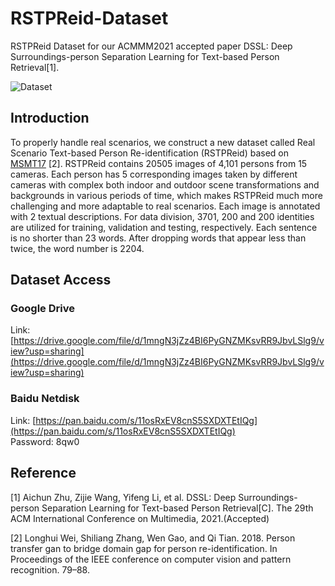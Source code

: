 # RSTPReid-Dataset
RSTPReid Dataset for our ACMMM2021 accepted paper DSSL: Deep Surroundings-person Separation Learning for Text-based Person Retrieval[1].  

![Dataset](https://github.com/NjtechCVLab/RSTPReid-Dataset/blob/main/MM2021Dataset.png)

## Introduction

To properly handle real scenarios, we construct a new dataset called Real Scenario Text-based Person Re-identification (RSTPReid) based on [MSMT17](https://openaccess.thecvf.com/content_cvpr_2018/papers/Wei_Person_Transfer_GAN_CVPR_2018_paper.pdf) [2]. RSTPReid contains 20505 images of 4,101 persons from 15 cameras. Each person has 5 corresponding images taken by different cameras with complex both indoor and outdoor scene transformations and backgrounds in various periods of time, which makes RSTPReid much more challenging and more adaptable to real scenarios. Each image is annotated with 2 textual descriptions. For data division, 3701, 200 and 200 identities are utilized for training, validation and testing, respectively. Each sentence is no shorter than 23 words. After dropping words that appear less than twice, the word number is 2204.

## Dataset Access

### Google Drive
Link: [https://drive.google.com/file/d/1mngN3jZz4BI6PyGNZMKsvRR9JbvLSlg9/view?usp=sharing](https://drive.google.com/file/d/1mngN3jZz4BI6PyGNZMKsvRR9JbvLSlg9/view?usp=sharing)

### Baidu Netdisk
Link: [https://pan.baidu.com/s/11osRxEV8cnS5SXDXTEtIQg](https://pan.baidu.com/s/11osRxEV8cnS5SXDXTEtIQg)  
Password: 8qw0  

## Reference

[1] Aichun Zhu, Zijie Wang, Yifeng Li, et al. DSSL: Deep Surroundings-person Separation Learning for Text-based Person Retrieval[C]. The 29th ACM International Conference on
Multimedia, 2021.(Accepted) 

[2] Longhui Wei, Shiliang Zhang, Wen Gao, and Qi Tian. 2018. Person transfer gan to bridge domain gap for person re-identification. In Proceedings of the IEEE conference on computer vision and pattern recognition. 79–88.

